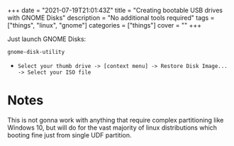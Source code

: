 +++
date = "2021-07-19T21:01:43Z"
title = "Creating bootable USB drives with GNOME Disks"
description = "No additional tools required"
tags = ["things", "linux", "gnome"]
categories = ["things"]
cover = ""
+++

Just launch GNOME Disks:
```sh
gnome-disk-utility
```

* ```Select your thumb drive -> [context menu] -> Restore Disk Image... -> Select your ISO file```

# Notes
This is not gonna work with anything that require complex partitioning like Windows 10,
but will do for the vast majority of linux distributions which booting fine just from single UDF partition.